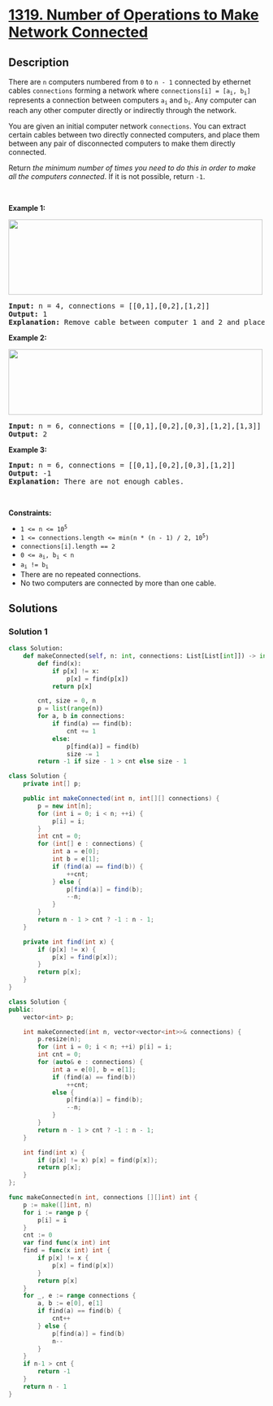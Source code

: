 # [1319. Number of Operations to Make Network Connected](https://leetcode.com/problems/number-of-operations-to-make-network-connected)


## Description

<p>There are <code>n</code> computers numbered from <code>0</code> to <code>n - 1</code> connected by ethernet cables <code>connections</code> forming a network where <code>connections[i] = [a<sub>i</sub>, b<sub>i</sub>]</code> represents a connection between computers <code>a<sub>i</sub></code> and <code>b<sub>i</sub></code>. Any computer can reach any other computer directly or indirectly through the network.</p>

<p>You are given an initial computer network <code>connections</code>. You can extract certain cables between two directly connected computers, and place them between any pair of disconnected computers to make them directly connected.</p>

<p>Return <em>the minimum number of times you need to do this in order to make all the computers connected</em>. If it is not possible, return <code>-1</code>.</p>

<p>&nbsp;</p>
<p><strong class="example">Example 1:</strong></p>
<img alt="" src="https://spcdn.pages.dev/leetcode/problems/1319.Number%20of%20Operations%20to%20Make%20Network%20Connected/images/sample_1_1677.png" style="width: 500px; height: 148px;" />
<pre>
<strong>Input:</strong> n = 4, connections = [[0,1],[0,2],[1,2]]
<strong>Output:</strong> 1
<strong>Explanation:</strong> Remove cable between computer 1 and 2 and place between computers 1 and 3.
</pre>

<p><strong class="example">Example 2:</strong></p>
<img alt="" src="https://spcdn.pages.dev/leetcode/problems/1319.Number%20of%20Operations%20to%20Make%20Network%20Connected/images/sample_2_1677.png" style="width: 500px; height: 129px;" />
<pre>
<strong>Input:</strong> n = 6, connections = [[0,1],[0,2],[0,3],[1,2],[1,3]]
<strong>Output:</strong> 2
</pre>

<p><strong class="example">Example 3:</strong></p>

<pre>
<strong>Input:</strong> n = 6, connections = [[0,1],[0,2],[0,3],[1,2]]
<strong>Output:</strong> -1
<strong>Explanation:</strong> There are not enough cables.
</pre>

<p>&nbsp;</p>
<p><strong>Constraints:</strong></p>

<ul>
	<li><code>1 &lt;= n &lt;= 10<sup>5</sup></code></li>
	<li><code>1 &lt;= connections.length &lt;= min(n * (n - 1) / 2, 10<sup>5</sup>)</code></li>
	<li><code>connections[i].length == 2</code></li>
	<li><code>0 &lt;= a<sub>i</sub>, b<sub>i</sub> &lt; n</code></li>
	<li><code>a<sub>i</sub> != b<sub>i</sub></code></li>
	<li>There are no repeated connections.</li>
	<li>No two computers are connected by more than one cable.</li>
</ul>

## Solutions

### Solution 1

<!-- tabs:start -->

```python
class Solution:
    def makeConnected(self, n: int, connections: List[List[int]]) -> int:
        def find(x):
            if p[x] != x:
                p[x] = find(p[x])
            return p[x]

        cnt, size = 0, n
        p = list(range(n))
        for a, b in connections:
            if find(a) == find(b):
                cnt += 1
            else:
                p[find(a)] = find(b)
                size -= 1
        return -1 if size - 1 > cnt else size - 1
```

```java
class Solution {
    private int[] p;

    public int makeConnected(int n, int[][] connections) {
        p = new int[n];
        for (int i = 0; i < n; ++i) {
            p[i] = i;
        }
        int cnt = 0;
        for (int[] e : connections) {
            int a = e[0];
            int b = e[1];
            if (find(a) == find(b)) {
                ++cnt;
            } else {
                p[find(a)] = find(b);
                --n;
            }
        }
        return n - 1 > cnt ? -1 : n - 1;
    }

    private int find(int x) {
        if (p[x] != x) {
            p[x] = find(p[x]);
        }
        return p[x];
    }
}
```

```cpp
class Solution {
public:
    vector<int> p;

    int makeConnected(int n, vector<vector<int>>& connections) {
        p.resize(n);
        for (int i = 0; i < n; ++i) p[i] = i;
        int cnt = 0;
        for (auto& e : connections) {
            int a = e[0], b = e[1];
            if (find(a) == find(b))
                ++cnt;
            else {
                p[find(a)] = find(b);
                --n;
            }
        }
        return n - 1 > cnt ? -1 : n - 1;
    }

    int find(int x) {
        if (p[x] != x) p[x] = find(p[x]);
        return p[x];
    }
};
```

```go
func makeConnected(n int, connections [][]int) int {
	p := make([]int, n)
	for i := range p {
		p[i] = i
	}
	cnt := 0
	var find func(x int) int
	find = func(x int) int {
		if p[x] != x {
			p[x] = find(p[x])
		}
		return p[x]
	}
	for _, e := range connections {
		a, b := e[0], e[1]
		if find(a) == find(b) {
			cnt++
		} else {
			p[find(a)] = find(b)
			n--
		}
	}
	if n-1 > cnt {
		return -1
	}
	return n - 1
}
```

<!-- tabs:end -->

<!-- end -->
